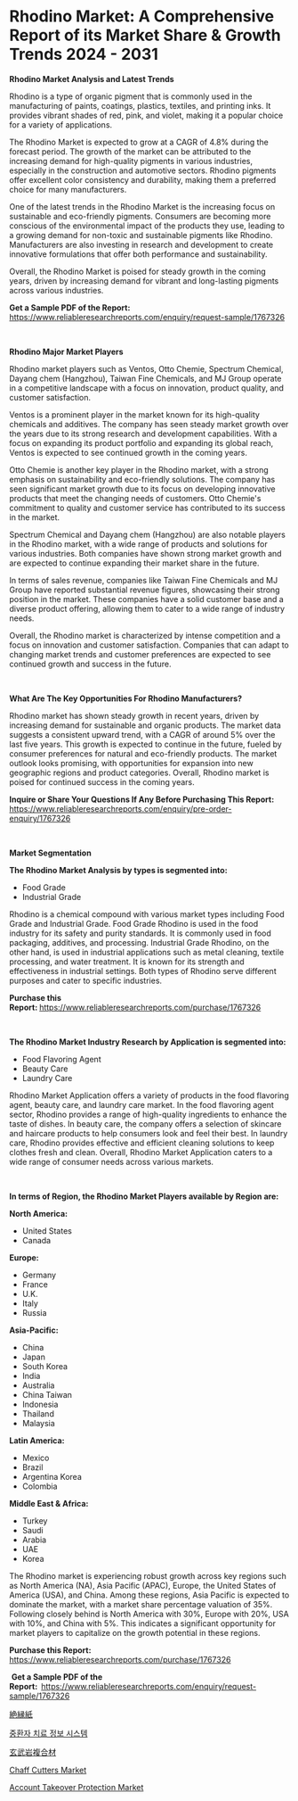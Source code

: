 <p><h1>Rhodino Market: A Comprehensive Report of its Market Share & Growth Trends 2024 - 2031</h1></p><p><strong>Rhodino Market Analysis and Latest Trends</strong></p>
<p><p>Rhodino is a type of organic pigment that is commonly used in the manufacturing of paints, coatings, plastics, textiles, and printing inks. It provides vibrant shades of red, pink, and violet, making it a popular choice for a variety of applications.</p><p>The Rhodino Market is expected to grow at a CAGR of 4.8% during the forecast period. The growth of the market can be attributed to the increasing demand for high-quality pigments in various industries, especially in the construction and automotive sectors. Rhodino pigments offer excellent color consistency and durability, making them a preferred choice for many manufacturers.</p><p>One of the latest trends in the Rhodino Market is the increasing focus on sustainable and eco-friendly pigments. Consumers are becoming more conscious of the environmental impact of the products they use, leading to a growing demand for non-toxic and sustainable pigments like Rhodino. Manufacturers are also investing in research and development to create innovative formulations that offer both performance and sustainability.</p><p>Overall, the Rhodino Market is poised for steady growth in the coming years, driven by increasing demand for vibrant and long-lasting pigments across various industries.</p></p>
<p><strong>Get a Sample PDF of the Report:&nbsp;</strong> <a href="https://www.reliableresearchreports.com/enquiry/request-sample/1767326">https://www.reliableresearchreports.com/enquiry/request-sample/1767326</a></p>
<p>&nbsp;</p>
<p><strong>Rhodino Major Market Players</strong></p>
<p><p>Rhodino market players such as Ventos, Otto Chemie, Spectrum Chemical, Dayang chem (Hangzhou), Taiwan Fine Chemicals, and MJ Group operate in a competitive landscape with a focus on innovation, product quality, and customer satisfaction. </p><p>Ventos is a prominent player in the market known for its high-quality chemicals and additives. The company has seen steady market growth over the years due to its strong research and development capabilities. With a focus on expanding its product portfolio and expanding its global reach, Ventos is expected to see continued growth in the coming years.</p><p>Otto Chemie is another key player in the Rhodino market, with a strong emphasis on sustainability and eco-friendly solutions. The company has seen significant market growth due to its focus on developing innovative products that meet the changing needs of customers. Otto Chemie's commitment to quality and customer service has contributed to its success in the market.</p><p>Spectrum Chemical and Dayang chem (Hangzhou) are also notable players in the Rhodino market, with a wide range of products and solutions for various industries. Both companies have shown strong market growth and are expected to continue expanding their market share in the future.</p><p>In terms of sales revenue, companies like Taiwan Fine Chemicals and MJ Group have reported substantial revenue figures, showcasing their strong position in the market. These companies have a solid customer base and a diverse product offering, allowing them to cater to a wide range of industry needs.</p><p>Overall, the Rhodino market is characterized by intense competition and a focus on innovation and customer satisfaction. Companies that can adapt to changing market trends and customer preferences are expected to see continued growth and success in the future.</p></p>
<p>&nbsp;</p>
<p><strong>What Are The Key Opportunities For Rhodino Manufacturers?</strong></p>
<p><p>Rhodino market has shown steady growth in recent years, driven by increasing demand for sustainable and organic products. The market data suggests a consistent upward trend, with a CAGR of around 5% over the last five years. This growth is expected to continue in the future, fueled by consumer preferences for natural and eco-friendly products. The market outlook looks promising, with opportunities for expansion into new geographic regions and product categories. Overall, Rhodino market is poised for continued success in the coming years.</p></p>
<p><strong>Inquire or Share Your Questions If Any Before Purchasing This Report:</strong> <a href="https://www.reliableresearchreports.com/enquiry/pre-order-enquiry/1767326">https://www.reliableresearchreports.com/enquiry/pre-order-enquiry/1767326</a></p>
<p>&nbsp;</p>
<p><strong>Market Segmentation</strong></p>
<p><strong>The Rhodino Market Analysis by types is segmented into:</strong></p>
<p><ul><li>Food Grade</li><li>Industrial Grade</li></ul></p>
<p><p>Rhodino is a chemical compound with various market types including Food Grade and Industrial Grade. Food Grade Rhodino is used in the food industry for its safety and purity standards. It is commonly used in food packaging, additives, and processing. Industrial Grade Rhodino, on the other hand, is used in industrial applications such as metal cleaning, textile processing, and water treatment. It is known for its strength and effectiveness in industrial settings. Both types of Rhodino serve different purposes and cater to specific industries.</p></p>
<p><strong>Purchase this Report:&nbsp;</strong><a href="https://www.reliableresearchreports.com/purchase/1767326">https://www.reliableresearchreports.com/purchase/1767326</a></p>
<p>&nbsp;</p>
<p><strong>The Rhodino Market Industry Research by Application is segmented into:</strong></p>
<p><ul><li>Food Flavoring Agent</li><li>Beauty Care</li><li>Laundry Care</li></ul></p>
<p><p>Rhodino Market Application offers a variety of products in the food flavoring agent, beauty care, and laundry care market. In the food flavoring agent sector, Rhodino provides a range of high-quality ingredients to enhance the taste of dishes. In beauty care, the company offers a selection of skincare and haircare products to help consumers look and feel their best. In laundry care, Rhodino provides effective and efficient cleaning solutions to keep clothes fresh and clean. Overall, Rhodino Market Application caters to a wide range of consumer needs across various markets.</p></p>
<p>&nbsp;</p>
<p><strong>In terms of Region, the Rhodino Market Players available by Region are:</strong></p>
<p>
    <p> <strong> North America: </strong>
        <ul>
            <li>United States</li>
            <li>Canada</li>
        </ul>
        </p> 
    <p> <strong> Europe: </strong>
        <ul>
            <li>Germany</li>
            <li>France</li>
            <li>U.K.</li>
            <li>Italy</li>
            <li>Russia</li>
        </ul>
        </p> 
    <p> <strong> Asia-Pacific: </strong>
        <ul>
            <li>China</li>
            <li>Japan</li>
            <li>South Korea</li>
            <li>India</li>
            <li>Australia</li>
            <li>China Taiwan</li>
            <li>Indonesia</li>
            <li>Thailand</li>
            <li>Malaysia</li>
        </ul>
        </p> 
    <p> <strong> Latin America: </strong>
        <ul>
            <li>Mexico</li>
            <li>Brazil</li>
            <li>Argentina Korea</li>
            <li>Colombia</li>
        </ul>
        </p> 
    <p> <strong> Middle East & Africa: </strong>
        <ul>
            <li>Turkey</li>
            <li>Saudi</li>
            <li>Arabia</li>
            <li>UAE</li>
            <li>Korea</li>
        </ul>
    </p>
    </p>
<p><p>The Rhodino market is experiencing robust growth across key regions such as North America (NA), Asia Pacific (APAC), Europe, the United States of America (USA), and China. Among these regions, Asia Pacific is expected to dominate the market, with a market share percentage valuation of 35%. Following closely behind is North America with 30%, Europe with 20%, USA with 10%, and China with 5%. This indicates a significant opportunity for market players to capitalize on the growth potential in these regions.</p></p>
<p><strong>Purchase this Report: </strong><a href="https://www.reliableresearchreports.com/purchase/1767326">https://www.reliableresearchreports.com/purchase/1767326</a></p>
<p>&nbsp;<strong>Get a Sample PDF of the Report:&nbsp;&nbsp;</strong><a href="https://www.reliableresearchreports.com/enquiry/request-sample/1767326">https://www.reliableresearchreports.com/enquiry/request-sample/1767326</a></p>
<p><strong></strong></p>
<p><p><a href="https://github.com/adcxff01450218/Market-Research-Report-List-1/blob/main/7391374749.md">絶縁紙</a></p><p><a href="https://github.com/vsn7qpua81q/Market-Research-Report-List-1/blob/main/1120916441.md">중환자 치료 정보 시스템</a></p><p><a href="https://github.com/xnljig2898992/Market-Research-Report-List-1/blob/main/1672005748.md">玄武岩複合材</a></p><p><a href="https://issuu.com/reportprime-2/docs/chaff-cutters-market-size-2030.pptx">Chaff Cutters Market</a></p><p><a href="https://issuu.com/reportprime-2/docs/account-takeover-protection-market-size-2030.pptx">Account Takeover Protection Market</a></p></p>